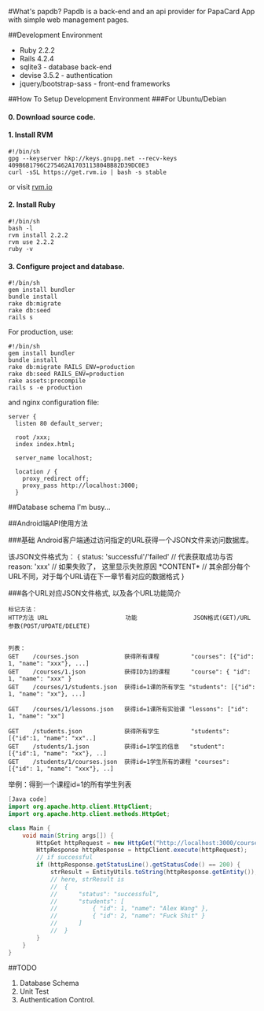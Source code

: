 #What's papdb?
Papdb is a back-end and an api provider for PapaCard App with simple web management pages.

##Development Environment
*   Ruby 2.2.2
*   Rails 4.2.4
*   sqlite3 - database back-end
*   devise 3.5.2 - authentication
*   jquery/bootstrap-sass - front-end frameworks

##How To Setup Development Environment
###For Ubuntu/Debian

#### 0. Download source code.
#### 1. Install RVM
    #!/bin/sh
    gpg --keyserver hkp://keys.gnupg.net --recv-keys 409B6B1796C275462A1703113804BB82D39DC0E3
    curl -sSL https://get.rvm.io | bash -s stable
or visit [rvm.io](http://rvm.io)
#### 2. Install Ruby
    #!/bin/sh
    bash -l
    rvm install 2.2.2
    rvm use 2.2.2
    ruby -v
    
#### 3. Configure project and database.
    #!/bin/sh
    gem install bundler
    bundle install
    rake db:migrate
    rake db:seed
    rails s
For production, use:

    #!/bin/sh
    gem install bundler
    bundle install
    rake db:migrate RAILS_ENV=production
    rake db:seed RAILS_ENV=production
    rake assets:precompile
    rails s -e production
and nginx configuration file:
    
    server {
      listen 80 default_server;
    
      root /xxx;
      index index.html;
    
      server_name localhost;
    
      location / {
        proxy_redirect off;
        proxy_pass http://localhost:3000;
      }

##Database schema
I'm busy...

##Android端API使用方法

###基础
Android客户端通过访问指定的URL获得一个JSON文件来访问数据库。

该JSON文件格式为：
{ 
    status: 'successful'/'failed' // 代表获取成功与否
    reason: 'xxx'                 // 如果失败了， 这里显示失败原因
    \*CONTENT\*                   // 其余部分每个URL不同，对于每个URL请在下一章节看对应的数据格式
}

###各个URL对应JSON文件格式, 以及各个URL功能简介

    标记方法：
    HTTP方法 URL                      功能                JSON格式(GET)/URL参数(POST/UPDATE/DELETE)
        
    
    列表：
    GET    /courses.json             获得所有课程         "courses": [{"id": 1, "name": "xxx"}, ...]
    GET    /courses/1.json           获得ID为1的课程      "course": { "id": 1, "name": "xxx" }
    GET    /courses/1/students.json  获得id=1课的所有学生 "students": [{"id": 1, "name": "xx"}, ...]
  
    GET    /courses/1/lessons.json   获得id=1课所有实验课 "lessons": ["id": 1, "name": "xx"]

    GET    /students.json            获得所有学生         "students": [{"id":1, "name": "xx"..]
    GET    /students/1.json          获得id=1学生的信息   "student": [{"id":1, "name": "xx"}, ..]
    GET    /students/1/courses.json  获得id=1学生所有的课程 "courses": [{"id": 1, "name": "xxx"}, ..]
   
举例：得到一个课程id=1的所有学生列表
   
```Java
[Java code]
import org.apache.http.client.HttpClient;
import org.apache.http.client.methods.HttpGet;

class Main {
    void main(String args[]) {
        HttpGet httpRequest = new HttpGet("http://localhost:3000/courses/1/students.json");
        HttpResponse httpResponse = httpClient.execute(httpRequest);  
        // if successful
        if (httpResponse.getStatusLine().getStatusCode() == 200) {
            strResult = EntityUtils.toString(httpResponse.getEntity());
            // here, strResult is
            //  {
            //      "status": "successful",
            //      "students": [
            //          { "id": 1, "name": "Alex Wang" },
            //          { "id": 2, "name": "Fuck Shit" }
            //      ]
            //  }
        }
    }
}

```

##TODO
1.  Database Schema
1.  Unit Test
1.  Authentication Control.  
    